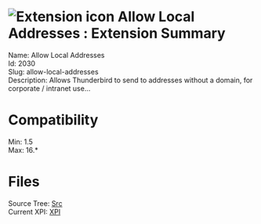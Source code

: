 # ![Extension icon](https://addons.thunderbird.net/static/img/addon-icons/default-64.png) Allow Local Addresses : Extension Summary

Name: Allow Local Addresses  
Id: 2030  
Slug: allow-local-addresses  
Description: Allows Thunderbird to send to addresses without a domain, for corporate / intranet use...
  

# Compatibility
Min: 1.5  
Max: 16.*  

# Files

Source Tree: [Src](C:/Dev/Thunderbird/ThunderKdB/xall/xOther/2030-allow-local-addresses/src)  
Current XPI: [XPI](C:/Dev/Thunderbird/ThunderKdB/xall/xOther/2030-allow-local-addresses/xpi)  



